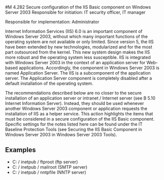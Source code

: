 #M 4.282 Secure configuration of the IIS Basic component on Windows Server 2003
Responsible for initiation: IT security officer, IT manager

Responsible for implementation: Administrator

Internet Information Services (IIS) 6.0 is an important component of Windows Server 2003, without which many important functions of the operating system are not available or only limited. Since version 5, the IIS have been extended by new technologies, modularized and for the most part outsourced from the kernel. This new system design makes the IIS more robust and the operating system less susceptible. IIS is integrated with Windows Server 2003 in the context of an application server for Web-based applications. Accordingly, the component in Windows Server 2003 is named Application Server. The IIS is a subcomponent of the application server. The Application Server component is completely disabled after a default installation of the operating system.

The recommendations described below are no closer to the secure installation of an application server or intranet / Internet server (see B 5.10 Internet Information Server). Instead, they should be used whenever another Windows Server 2003 component or application requests the installation of IIS as a helper service. This action highlights the items that must be considered in a secure configuration of the IIS Basic component. Specific settings for the notes listed here can be found under the IT Baseline Protection Tools (see Securing the IIS Basic Component in Windows Server 2003 in Windows Server 2003 Tools).



## Examples 
* C: / inetpub / ftproot (ftp server)
* C: / inetpub / mailroot (SMTP server)
* C: / inetpub / nntpfile (NNTP server)





